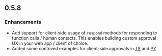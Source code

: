 ## 0.5.8

### Enhancements

- Add support for client-side usage of `respond` methods for responding to function calls / human contacts. This enables building custom approval UX in your web app / client of choice.
- Added some contrived examples for client-side approvals in [TS](https://github.com/humanlayer/humanlayer/blob/main/examples/ts_openai_client/04-agent-side-approvals.ts#L99-L103) and [PY](https://github.com/humanlayer/humanlayer/blob/main/examples/openai_client/04-agent-side-approvals.py#L118)

